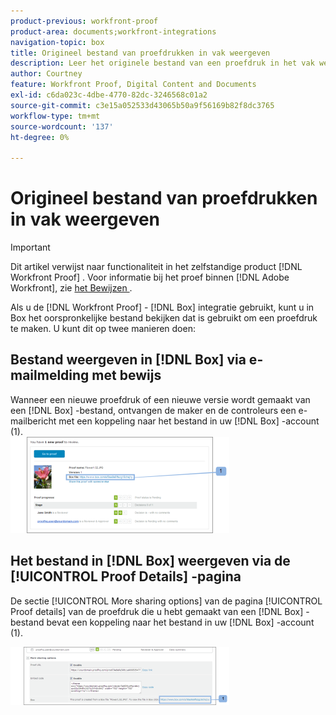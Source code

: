 ```yaml
---
product-previous: workfront-proof
product-area: documents;workfront-integrations
navigation-topic: box
title: Origineel bestand van proefdrukken in vak weergeven
description: Leer het originele bestand van een proefdruk in het vak weer te geven.
author: Courtney
feature: Workfront Proof, Digital Content and Documents
exl-id: c6da023c-4dbe-4770-82dc-3246568c01a2
source-git-commit: c3e15a052533d43065b50a9f56169b82f8dc3765
workflow-type: tm+mt
source-wordcount: '137'
ht-degree: 0%

---
```


# Origineel bestand van proefdrukken in vak weergeven

>[!IMPORTANT]
>
>Dit artikel verwijst naar functionaliteit in het zelfstandige product [!DNL Workfront Proof] . Voor informatie bij het proef binnen [!DNL Adobe Workfront], zie [ het Bewijzen ](../../../review-and-approve-work/proofing/proofing.md).

Als u de [!DNL Workfront Proof] - [!DNL Box] integratie gebruikt, kunt u in Box het oorspronkelijke bestand bekijken dat is gebruikt om een proefdruk te maken. U kunt dit op twee manieren doen:

## Bestand weergeven in [!DNL Box] via e-mailmelding met bewijs

Wanneer een nieuwe proefdruk of een nieuwe versie wordt gemaakt van een [!DNL Box] -bestand, ontvangen de maker en de controleurs een e-mailbericht met een koppeling naar het bestand in uw [!DNL Box] -account (1).\
![ Box_-_Email_Notification.png ](assets/box---email-notification-350x154.png)

## Het bestand in [!DNL Box] weergeven via de [!UICONTROL Proof Details] -pagina

De sectie [!UICONTROL More sharing options] van de pagina [!UICONTROL Proof details] van de proefdruk die u hebt gemaakt van een [!DNL Box] -bestand bevat een koppeling naar het bestand in uw [!DNL Box] -account (1).

![ Box_-_Proof_Details_page.png ](assets/box---proof-details-page-350x93.png)

